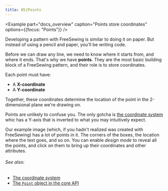 ```yaml
---
title: 05|Points
---
```


<Example 
  part="docs_overview" 
  caption="Points store coordinates"
  options={{focus: "Points"}}
/>

Developing a pattern with FreeSewing is similar to doing it on paper.
But instead of using a pencil and paper, you'll be writing code.

Before we can draw any line, we need to know where it starts from, and where it ends.
That's why we have **points**. They are the most basic building block of a
FreeSewing pattern, and their role is to store coordinates.

Each point must have: 

 - A **X-coordinate**
 - A **Y-coordinate**

Together, these coordinates determine the location of the point in the 2-dimensional plane we're drawing on.

<Note>

Points are unlikely to confuse you. The only gotcha is [the
coordinate system](/guides/overview/about/coordinates/) whic has a Y-axis that is inverted to what you 
may intuitively expect.

</Note>

<Tip>

Our example image (which, if you hadn't realized was created with FreeSewing) has a lot of 
points in it. The corners of the boxes, the location where the text goes, and so on.
You can enable *design mode* to reveal all the points, and click on them to bring up their
coordinates and other attributes.

</Tip>

<Note>

###### See also: 

 - [The coordinate system](/guides/overview/about/coordinates/)
 - [The `Point` object in the core API](/reference/api/point/)

</Note>

